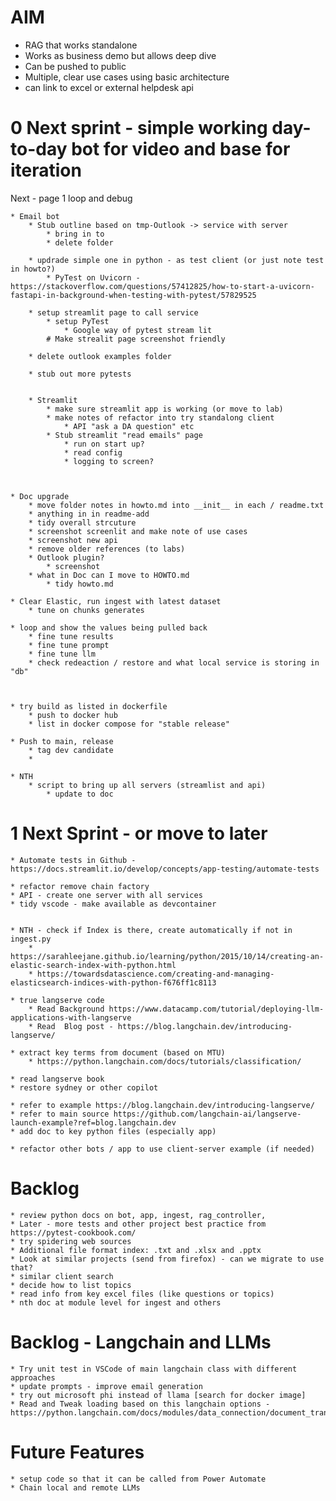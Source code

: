 # AIM
* RAG that works standalone
* Works as business demo but allows deep dive    
* Can be pushed to public   
* Multiple, clear use cases using basic architecture   
* can link to excel or external helpdesk api

# 0 Next sprint - simple working day-to-day bot for video and base for iteration
Next - page 1 loop and debug

	* Email bot 
		* Stub outline based on tmp-Outlook -> service with server
			* bring in to 
			* delete folder

		* updrade simple one in python - as test client (or just note test in howto?)
			* PyTest on Uvicorn - https://stackoverflow.com/questions/57412825/how-to-start-a-uvicorn-fastapi-in-background-when-testing-with-pytest/57829525

		* setup streamlit page to call service
			* setup PyTest
				* Google way of pytest stream lit
			# Make strealit page screenshot friendly
				
		* delete outlook examples folder

		* stub out more pytests


		* Streamlit
			* make sure streamlit app is working (or move to lab)
			* make notes of refactor into try standalong client
				* API "ask a DA question" etc
			* Stub streamlit "read emails" page
				* run on start up?
				* read config
				* logging to screen?



	* Doc upgrade
		* move folder notes in howto.md into __init__ in each / readme.txt
		* anything in in readme-add
		* tidy overall strcuture
		* screenshot screenlit and make note of use cases
		* screenshot new api 
		* remove older references (to labs)
		* Outlook plugin?
			* screenshot
		* what in Doc can I move to HOWTO.md
			* tidy howto.md

	* Clear Elastic, run ingest with latest dataset
		* tune on chunks generates

	* loop and show the values being pulled back
		* fine tune results
		* fine tune prompt
		* fine tune llm
		* check redeaction / restore and what local service is storing in "db"



	* try build as listed in dockerfile
		* push to docker hub
		* list in docker compose for "stable release"
	
	* Push to main, release
		* tag dev candidate
		* 

	* NTH
		* script to bring up all servers (streamlist and api)
			* update to doc
		


# 1 Next Sprint - or move to later

	* Automate tests in Github - https://docs.streamlit.io/develop/concepts/app-testing/automate-tests

	* refactor remove chain factory
	* API - create one server with all services
	* tidy vscode - make available as devcontainer

	
	* NTH - check if Index is there, create automatically if not in ingest.py
		* https://sarahleejane.github.io/learning/python/2015/10/14/creating-an-elastic-search-index-with-python.html
		* https://towardsdatascience.com/creating-and-managing-elasticsearch-indices-with-python-f676ff1c8113

	* true langserve code
		* Read Background https://www.datacamp.com/tutorial/deploying-llm-applications-with-langserve
		* Read 	Blog post - https://blog.langchain.dev/introducing-langserve/

	* extract key terms from document (based on MTU)
		* https://python.langchain.com/docs/tutorials/classification/

	* read langserve book
	* restore sydney or other copilot

	* refer to example https://blog.langchain.dev/introducing-langserve/
	* refer to main source https://github.com/langchain-ai/langserve-launch-example?ref=blog.langchain.dev
	* add doc to key python files (especially app)

	* refactor other bots / app to use client-server example (if needed)
	



# Backlog 

	* review python docs on bot, app, ingest, rag_controller,
	* Later - more tests and other project best practice from https://pytest-cookbook.com/
	* try spidering web sources
	* Additional file format index: .txt and .xlsx and .pptx
	* Look at similar projects (send from firefox) - can we migrate to use that?
	* similar client search
	* decide how to list topics
	* read info from key excel files (like questions or topics)
	* nth doc at module level for ingest and others



# Backlog - Langchain and LLMs
	* Try unit test in VSCode of main langchain class with different approaches
	* update prompts - improve email generation
	* try out microsoft phi instead of llama [search for docker image]	
	* Read and Tweak loading based on this langchain options -https://python.langchain.com/docs/modules/data_connection/document_transformers/
	

# Future Features
	* setup code so that it can be called from Power Automate
	* Chain local and remote LLMs
